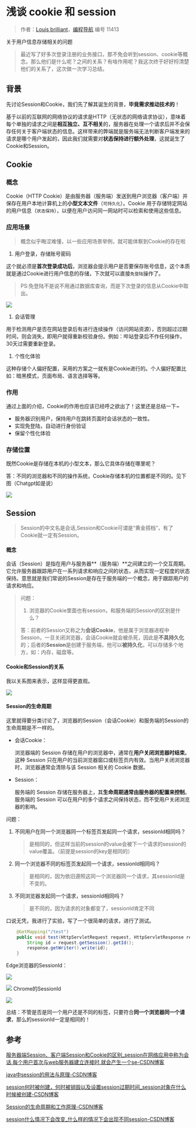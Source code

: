 # 浅谈 cookie 和 session

> 作者：[Louis brilliant](https://www.codefather.cn/user/1620599227736473602/info)，[编程导航](https://www.codefather.cn) 编号 11413

关于用户信息存储相关的问题

> 最近写了好多次登录注册的业务接口，那不免会听到session、cookie等概念。那么他们是什么呢？之间的关系？有啥作用呢？我这次终于好好捋清楚他们的关系了，这次做一次学习总结。

## 背景

 先讨论Session和Cookie，我们先了解其诞生的背景，**毕竟需求推动技术的**！

 基于以前的互联网的网络协议的请求是HTTP（无状态的网络请求协议），意味着每个单独的请求之间是**相互独立、互不相关**的，服务器在处理一个请求后并不会保存任何关于客户端状态的信息。这样带来的弊端就是服务端无法判断客户端发来的请求是哪个用户发起的，因此我们就需要对**状态保持进行额外处理**，这就诞生了Cookie和Session。

## Cookie

### 概念

 Cookie（HTTP Cookie）是由服务器（服务端）发送到用户浏览器（客户端）并保存在用户本地计算机上的**小型文本文件**（`可持久化`）。Cookie 用于存储特定网站的用户信息（`状态保持`），以便在用户访问同一网站时可以检索和使用这些信息。

### 应用场景

> 概念似乎晦涩难懂，以一些应用场景举例，就可能体察到Cookie的存在啦

1. 用户登录，存储账号密码

这个就必须是**首次登录成功后**，浏览器会提示用户是否要保存账号信息，这个本质就是通过Cookie进行用户信息的存储，下次就可以直接`免登陆`操作了。

> PS:免登陆不是说不用通过数据库查询，而是下次登录的信息从Cookie中取出。

![](https://pic.yupi.icu/5563/202312151543693.png)

1. 会话管理

用于检测用户是否在网站登录后有进行连续操作（访问网站资源），否则超过过期时间，则会消失，即用户就得重新校验身份。例如：哔站登录后不作任何操作，30天过需要重新登录。

1. 个性化体验

这种存储个人偏好配置，采用的方案之一就有是Cookie进行的。个人偏好配置比如：暗黑模式，页面布局、语言选择等等。

### 作用

通过上面的介绍，Cookie的作用也应该已经呼之欲出了！这里还是总结一下~

- 服务器识别用户，保持用户在跳转页面时会话状态的一致性。
- 实现免登陆，自动进行身份验证
- 保留个性化体验

### 存储位置

既然Cookie是存储在本机的小型文本，那么它具体存储在哪里呢？

答：不同的浏览器和不同的操作系统，Cookie存储本机的位置都是不同的。见下图（Chatgpt如是说）

![](https://pic.yupi.icu/5563/202312151543765.png)

## Session

> Session的中文名是会话,Session和Cookie可谓是“黄金搭档”，有了Cookie就一定有Session。

#### 概念

 会话（Session）是指在用户与服务器**（服务端）**之间建立的一个交互周期。它允许服务器跟踪用户在一系列请求和响应之间的状态，从而实现一定程度的状态保持。意思就是我们常说的Session是存在于服务端的一个概念，用于跟踪用户的请求和响应。

> 问题：
>
> 1. 浏览器的Cookie里面也有session，和服务端的Session的区别是什么？
>
> 答：前者的Session又称之为**会话Cookie**，他是属于浏览器进程中Session，一旦关闭浏览器，会话Cookie就会被杀死，因此是**不具持久化**的；后者的**Session**是创建于服务端，他可以**被持久化**，可以存储多个地方，如：内存，磁盘等。

#### Cookie和Session的关系

我以关系图来表示，这样显得更直观。

![](https://pic.yupi.icu/5563/202312151543936.png)

#### Session的生命周期

这里就得要分类讨论了，浏览器的Session（会话Cookie）和服务端的Session的生命周期是不一样的。

- 会话Cookie：

   浏览器端的 Session 存储在用户的浏览器中，通常在**用户关闭浏览器时结束**。这种 Session 只在用户的当前浏览器窗口或标签页内有效。当用户关闭浏览器时，浏览器通常会清除与该 Session 相关的 Cookie 数据。

- Session：

   服务端的 Session 存储在服务器上，其**生命周期通常由服务器的配置来控制**。服务端的 Session 可以在用户的多个请求之间保持状态，而不受用户关闭浏览器的影响。

问题：

1. 不同用户在同一个浏览器同一个标签页发起同一个请求，sessionId相同吗？

   > 是相同的，但这样当前的session的value会被下一个请求的session的value覆盖。（前提是session的key是相同的）

2. 同一个浏览器不同的标签页发起同一个请求，sessionId相同吗？

   > 是相同的，因为依旧遵照这同一个浏览器同一个请求，其sessionId是不变的。

3. 不同浏览器发起同一个请求，sessionId相同吗？

   > 是不同的，因为请求的对象都变了，sessionId肯定不同

口说无凭，我进行了实验，写了一个很简单的请求，进行了测试。

```java
    @GetMapping("/test")
    public void test(HttpServletRequest request, HttpServletResponse response) throws IOException {
        String id = request.getSession().getId();
        response.getWriter().write(id);
    }
```

Edge浏览器的SessionId：

![](https://pic.yupi.icu/5563/202312151543002.png)

![](https://pic.yupi.icu/5563/202312151543923.png) Chrome的SessionId

![](https://pic.yupi.icu/5563/202312151543928.png)

总结：不管是否是同一个用户还是不同的标签，只要符合**同一个浏览器同一个请求**，那么的sessionId一定是相同的！

## 参考

[服务器端Session、客户端Session和Cookie的区别_session在网络应用中称为会话,每个用户首次与web服务器建立连接时,就会产生一个se-CSDN博客](https://blog.csdn.net/java_faep/article/details/78082802)

[java中session的用法与原理-CSDN博客](https://blog.csdn.net/samniwu/article/details/90417160)

[session何时被创建，何时被销毁以及设置session过期时间_session对象在什么时候被创建-CSDN博客](https://blog.csdn.net/qq_41538097/article/details/106239901)

[Session的生命周期和工作原理-CSDN博客](https://blog.csdn.net/hanziang1996/article/details/78969044)

[session什么情况下会改变_什么样的情况下会出现不同session-CSDN博客](https://blog.csdn.net/zhujason9107/article/details/52808648)